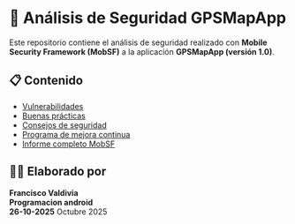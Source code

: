 # 📱 Análisis de Seguridad GPSMapApp

Este repositorio contiene el análisis de seguridad realizado con **Mobile Security Framework (MobSF)** a la aplicación **GPSMapApp (versión 1.0)**.

## 📋 Contenido
- [Vulnerabilidades](vulnerabilities.md)
- [Buenas prácticas](best_practices.md)
- [Consejos de seguridad](security_tips.md)
- [Programa de mejora continua](security_improvement_program.md)
- [Informe completo MobSF](mobsf_report.pdf)

## 🧑‍💻 Elaborado por
**Francisco Valdivia**  
**Programacion android**  
**26-10-2025** Octubre 2025
